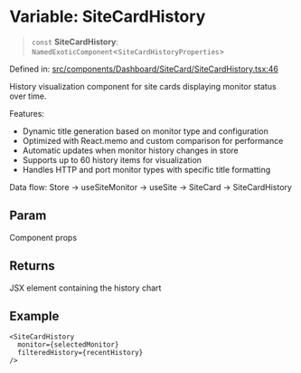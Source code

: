 # Variable: SiteCardHistory

> `const` **SiteCardHistory**: `NamedExoticComponent`\<`SiteCardHistoryProperties`\>

Defined in: [src/components/Dashboard/SiteCard/SiteCardHistory.tsx:46](https://github.com/Nick2bad4u/Uptime-Watcher/blob/2a45eeb1723f8f7089001af2c92aa07d82dfe7e4/src/components/Dashboard/SiteCard/SiteCardHistory.tsx#L46)

History visualization component for site cards displaying monitor status over time.

Features:
- Dynamic title generation based on monitor type and configuration
- Optimized with React.memo and custom comparison for performance
- Automatic updates when monitor history changes in store
- Supports up to 60 history items for visualization
- Handles HTTP and port monitor types with specific title formatting

Data flow: Store → useSiteMonitor → useSite → SiteCard → SiteCardHistory

## Param

Component props

## Returns

JSX element containing the history chart

## Example

```tsx
<SiteCardHistory
  monitor={selectedMonitor}
  filteredHistory={recentHistory}
/>
```
